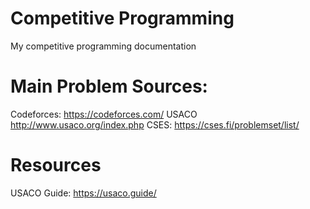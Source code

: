 # Competitive Programming
My competitive programming documentation

# Main Problem Sources:

Codeforces: https://codeforces.com/
USACO http://www.usaco.org/index.php
CSES: https://cses.fi/problemset/list/

# Resources
USACO Guide: https://usaco.guide/

